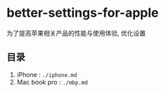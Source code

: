 # better-settings-for-apple

为了提高苹果相关产品的性能与使用体验, 优化设置

## 目录

1. iPhone : `./iphone.md`
1. Mac book pro : `./mbp.md`
